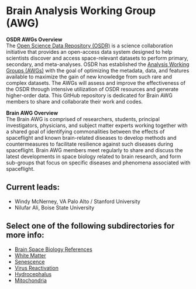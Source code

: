 # Brain Analysis Working Group (AWG)

**OSDR AWGs Overview**  
The [Open Science Data Repository (OSDR)](https://www.nasa.gov/osdr/) is a science collaboration initiative that provides an open-access data system designed to help scientists discover and access space-relevant datasets to perform primary, secondary, and meta-analyses. OSDR has established the [Analysis Working Groups (AWGs)](https://www.nasa.gov/osdr-open-science-analysis-working-groups/) with the goal of optimizing the metadata, data, and features available to maximize the gain of new knowledge from such rare and complex datasets. The AWGs will assess and improve the effectiveness of the OSDR through intensive utilization of OSDR resources and generate higher-order data. This GitHub repository is dedicated for Brain AWG members to share and collaborate their work and codes.

**Brain AWG Overview**  
The Brain AWG is comprised of researchers, students, principal investigators, physicians, and subject matter experts working together with a shared goal of identifying commonalities between the effects of spaceflight and known brain-related diseases to develop methods and countermeasures to facilitate resilience against such diseases during spaceflight. Brain AWG members meet regularly to share and discuss the latest developments in space biology related to brain research, and form sub-groups that focus on specific diseases and phenomena associated with spaceflight.

## Current leads:
- Windy McNerney, VA Palo Alto / Stanford University
- Nilufar Ali, Boise State University

## Select one of the following subdirectories for more info:
- [Brain Space Biology References](Brain_Space_Biology_References)
- [White Matter](White_Matter)
- [Senescence](Senescence)
- [Virus Reactivation](Virus_Reactivation)
- [Hydrocephalus](Hydrocephalus)
- [Mitochondria](Mitochondria)
